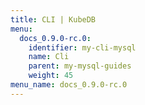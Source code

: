 ```yaml
---
title: CLI | KubeDB
menu:
  docs_0.9.0-rc.0:
    identifier: my-cli-mysql
    name: Cli
    parent: my-mysql-guides
    weight: 45
menu_name: docs_0.9.0-rc.0
---
```

